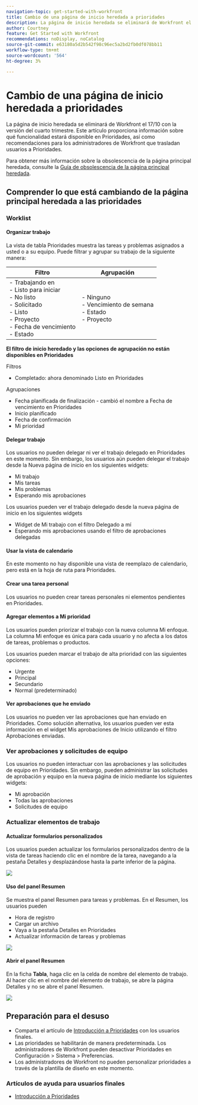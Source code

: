 ```yaml
---
navigation-topic: get-started-with-workfront
title: Cambio de una página de inicio heredada a prioridades
description: La página de inicio heredada se eliminará de Workfront el 17/10 con la versión del cuarto trimestre. Este artículo proporciona información sobre qué funcionalidad estará disponible en Prioridades, así como recomendaciones para los administradores de Workfront que trasladan usuarios a Prioridades.
author: Courtney
feature: Get Started with Workfront
recommendations: noDisplay, noCatalog
source-git-commit: e63180a5d2b542f98c96ec5a2bd2fb0df078bb11
workflow-type: tm+mt
source-wordcount: '564'
ht-degree: 3%

---
```



# Cambio de una página de inicio heredada a prioridades

La página de inicio heredada se eliminará de Workfront el 17/10 con la versión del cuarto trimestre. Este artículo proporciona información sobre qué funcionalidad estará disponible en Prioridades, así como recomendaciones para los administradores de Workfront que trasladan usuarios a Prioridades.

Para obtener más información sobre la obsolescencia de la página principal heredada, consulte la [Guía de obsolescencia de la página principal heredada](/help/quicksilver/product-announcements/announcements/legacy-home-deprecation.md).

## Comprender lo que está cambiando de la página principal heredada a las prioridades

### Worklist

#### Organizar trabajo

La vista de tabla Prioridades muestra las tareas y problemas asignados a usted o a su equipo. Puede filtrar y agrupar su trabajo de la siguiente manera:

| **Filtro** | **Agrupación** |
|------------|-----------|
| - Trabajando en <br> - Listo para iniciar <br> - No listo <br> - Solicitado <br> - Listo <br> - Proyecto <br> - Fecha de vencimiento <br> - Estado | - Ninguno <br> - Vencimiento de semana <br> - Estado <br> - Proyecto |


**El filtro de inicio heredado y las opciones de agrupación no están disponibles en Prioridades**

Filtros

* Completado: ahora denominado Listo en Prioridades

Agrupaciones

* Fecha planificada de finalización - cambió el nombre a Fecha de vencimiento en Prioridades
* Inicio planificado
* Fecha de confirmación
* Mi prioridad

#### Delegar trabajo

Los usuarios no pueden delegar ni ver el trabajo delegado en Prioridades en este momento. Sin embargo, los usuarios aún pueden delegar el trabajo desde la Nueva página de inicio en los siguientes widgets:

* Mi trabajo
* Mis tareas
* Mis problemas
* Esperando mis aprobaciones

Los usuarios pueden ver el trabajo delegado desde la nueva página de inicio en los siguientes widgets

* Widget de Mi trabajo con el filtro Delegado a mí
* Esperando mis aprobaciones usando el filtro de aprobaciones delegadas

#### Usar la vista de calendario

En este momento no hay disponible una vista de reemplazo de calendario, pero está en la hoja de ruta para Prioridades.

#### Crear una tarea personal

Los usuarios no pueden crear tareas personales ni elementos pendientes en Prioridades.

#### Agregar elementos a Mi prioridad

Los usuarios pueden priorizar el trabajo con la nueva columna Mi enfoque. La columna Mi enfoque es única para cada usuario y no afecta a los datos de tareas, problemas o productos.

Los usuarios pueden marcar el trabajo de alta prioridad con las siguientes opciones:

* Urgente
* Principal
* Secundario
* Normal (predeterminado)

#### Ver aprobaciones que he enviado

Los usuarios no pueden ver las aprobaciones que han enviado en Prioridades. Como solución alternativa, los usuarios pueden ver esta información en el widget Mis aprobaciones de Inicio utilizando el filtro Aprobaciones enviadas.

### Ver aprobaciones y solicitudes de equipo

Los usuarios no pueden interactuar con las aprobaciones y las solicitudes de equipo en Prioridades. Sin embargo, pueden administrar las solicitudes de aprobación y equipo en la nueva página de inicio mediante los siguientes widgets:

* Mi aprobación
* Todas las aprobaciones
* Solicitudes de equipo

### Actualizar elementos de trabajo

#### Actualizar formularios personalizados

Los usuarios pueden actualizar los formularios personalizados dentro de la vista de tareas haciendo clic en el nombre de la tarea, navegando a la pestaña Detalles y desplazándose hasta la parte inferior de la página.

![](assets/custom-form-priorities.png)

#### Uso del panel Resumen

Se muestra el panel Resumen para tareas y problemas. En el Resumen, los usuarios pueden

* Hora de registro
* Cargar un archivo
* Vaya a la pestaña Detalles en Prioridades
* Actualizar información de tareas y problemas

![](assets/assignments-summary.png)

<!--Can admins customize this? It looks different from the task/issue summary in other areas. -->

#### Abrir el panel Resumen

En la ficha **Tabla**, haga clic en la celda de nombre del elemento de trabajo. Al hacer clic en el nombre del elemento de trabajo, se abre la página Detalles y no se abre el panel Resumen.

![](assets/open-summary-priorities.png)


## Preparación para el desuso

* Comparta el artículo de [Introducción a Prioridades](/help/quicksilver/workfront-basics/priorities/get-started-with-priorities.md) con los usuarios finales.
* Las prioridades se habilitarán de manera predeterminada. Los administradores de Workfront pueden desactivar Prioridades en Configuración > Sistema > Preferencias.
* Los administradores de Workfront no pueden personalizar prioridades a través de la plantilla de diseño en este momento.

### Artículos de ayuda para usuarios finales

* [Introducción a Prioridades](/help/quicksilver/workfront-basics/priorities/get-started-with-priorities.md)
